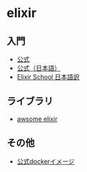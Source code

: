 elixir
========

入門
-----

- [公式](http://elixir-lang.org/)
- [公式（日本語）](http://elixir-ja.sena-net.works/)
- [Elixir School 日本語訳](https://elixirschool.com/jp/)


ライブラリ
---------

- [awsome elixir](https://github.com/h4cc/awesome-elixir)


その他
-------

- [公式dockerイメージ](https://hub.docker.com/_/elixir/)
